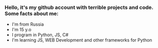 ### Hello, it's my github account with terrible projects and code. Some facts about me:
 - I'm from Russia
 - I'm 15 y.o
 - I program in Python, JS, C#
 - I'm learning JS, WEB Development and other frameworks for Python

<!--
**FALTINN/FALTINN** is a ✨ _special_ ✨ repository because its `README.md` (this file) appears on your GitHub profile.

Here are some ideas to get you started:

- 🔭 I’m currently working on ...
- 🌱 I’m currently learning ...
- 👯 I’m looking to collaborate on ...
- 🤔 I’m looking for help with ...
- 💬 Ask me about ...
- 📫 How to reach me: ...
- 😄 Pronouns: ...
- ⚡ Fun fact: ...
-->
